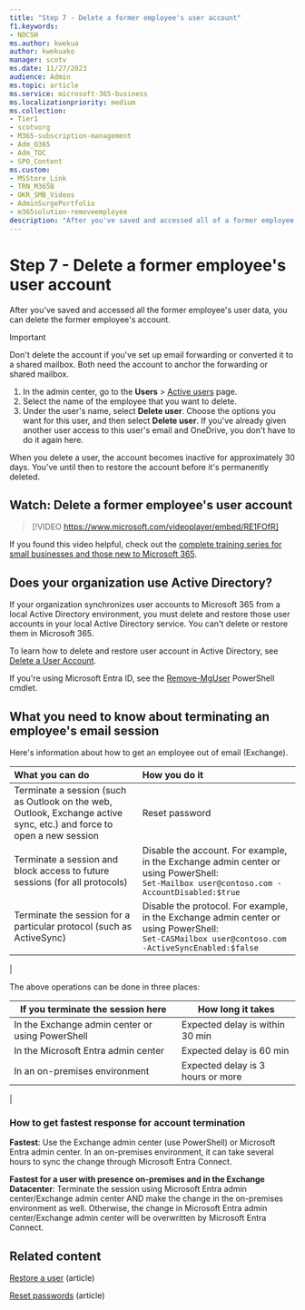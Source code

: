 ```yaml
---
title: "Step 7 - Delete a former employee's user account"
f1.keywords:
- NOCSH
ms.author: kwekua
author: kwekuako
manager: scotv
ms.date: 11/27/2023
audience: Admin
ms.topic: article
ms.service: microsoft-365-business
ms.localizationpriority: medium
ms.collection: 
- Tier1
- scotvorg
- M365-subscription-management
- Adm_O365
- Adm_TOC
- SPO_Content
ms.custom:
- MSStore_Link
- TRN_M365B
- OKR_SMB_Videos
- AdminSurgePortfolio
- m365solution-removeemployee
description: "After you've saved and accessed all of a former employee's user data, you can delete the former employee's account in the Microsoft 365 admin center."
---
```


# Step 7 - Delete a former employee's user account

After you've saved and accessed all the former employee's user data, you can delete the former employee's account.

> [!IMPORTANT]
> Don't delete the account if you've set up email forwarding or converted it to a shared mailbox. Both need the account to anchor the forwarding or shared mailbox.

1. In the admin center, go to the **Users** \> <a href="https://go.microsoft.com/fwlink/p/?linkid=834822" target="_blank">Active users</a> page.
2. Select the name of the employee that you want to delete.
3. Under the user's name, select **Delete user**. Choose the options you want for this user, and then select **Delete user**. If you've already given another user access to this user's email and OneDrive, you don't have to do it again here.

When you delete a user, the account becomes inactive for approximately 30 days. You've until then to restore the account before it's permanently deleted.

## Watch: Delete a former employee's user account

> [!VIDEO https://www.microsoft.com/videoplayer/embed/RE1FOfR]

If you found this video helpful, check out the [complete training series for small businesses and those new to Microsoft 365](../../business-video/index.yml).

## Does your organization use Active Directory?

If your organization synchronizes user accounts to Microsoft 365 from a local Active Directory environment, you must delete and restore those user accounts in your local Active Directory service. You can't delete or restore them in Microsoft 365.

To learn how to delete and restore user account in Active Directory, see [Delete a User Account](/previous-versions/windows/it-pro/windows-server-2008-R2-and-2008/cc753730(v=ws.11)).
  
If you're using Microsoft Entra ID, see the [Remove-MgUser](/powershell/module/microsoft.graph.users/remove-mguser) PowerShell cmdlet.
  
## What you need to know about terminating an employee's email session

Here's information about how to get an employee out of email (Exchange).



|What you can do|How you do it|
|:-----|:-----|
|Terminate a session (such as Outlook on the web, Outlook, Exchange active sync, etc.) and force to open a new session|Reset password|
|Terminate a session and block access to future sessions (for all protocols)|Disable the account. For example, in the Exchange admin center or using PowerShell: <br/>  `Set-Mailbox user@contoso.com -AccountDisabled:$true`|
|Terminate the session for a particular protocol (such as ActiveSync)|Disable the protocol. For example, in the Exchange admin center or using PowerShell: <br/>  `Set-CASMailbox user@contoso.com -ActiveSyncEnabled:$false`|
|

The above operations can be done in three places:
  


|If you terminate the session here|How long it takes|
|---|---|
|In the Exchange admin center or using PowerShell|Expected delay is within 30 min|
|In the Microsoft Entra admin center|Expected delay is 60 min|
|In an on-premises environment|Expected delay is 3 hours or more|
|

### How to get fastest response for account termination

**Fastest**: Use the Exchange admin center (use PowerShell) or Microsoft Entra admin center. In an on-premises environment, it can take several hours to sync the change through Microsoft Entra Connect.
  
**Fastest for a user with presence on-premises and in the Exchange Datacenter**: Terminate the session using Microsoft Entra admin center/Exchange admin center AND make the change in the on-premises environment as well. Otherwise, the change in Microsoft Entra admin center/Exchange admin center will be overwritten by Microsoft Entra Connect.
  
## Related content

[Restore a user](restore-user.md) (article)

[Reset passwords](reset-passwords.md) (article)
